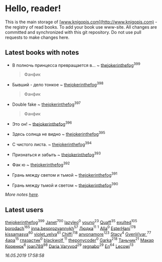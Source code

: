 # Hello, reader!
This is the main storage of [www.knigopis.com](http://www.knigopis.com) - the registry of read books.
To add your book use www-site. All changes are committed and synchronized with this git repository.
Do not use pull requests to make changes here.


## Latest books with notes
* В полночь принцесса превращается в... ~ [thejokerinthefog](users/317/317244423-vkontakte)<sup>399</sup>
    > Фанфик

* Бывший - дело тонкое ~ [thejokerinthefog](users/317/317244423-vkontakte)<sup>398</sup>
    > Фанфик

* Double fake ~ [thejokerinthefog](users/317/317244423-vkontakte)<sup>397</sup>
    > Фанфик

* Это он! ~ [thejokerinthefog](users/317/317244423-vkontakte)<sup>396</sup>

* Здесь солнца не видно ~ [thejokerinthefog](users/317/317244423-vkontakte)<sup>395</sup>

* С чистого листа. ~ [thejokerinthefog](users/317/317244423-vkontakte)<sup>394</sup>

* Признаться и забыть ~ [thejokerinthefog](users/317/317244423-vkontakte)<sup>393</sup>

* Фак ю ~ [thejokerinthefog](users/317/317244423-vkontakte)<sup>392</sup>

* Грань между светом и тьмой ~ [thejokerinthefog](users/317/317244423-vkontakte)<sup>391</sup>

* Грань между тьмой и светом ~ [thejokerinthefog](users/317/317244423-vkontakte)<sup>390</sup>


_More notes [here](latest_books_with_notes.md)._


## Latest users
[thejokerinthefog](users/317/317244423-vkontakte)<sup>399</sup> 
[Janet](users/108/108113656204404967440-google)<sup>700</sup> 
[lazyleo](users/116/116845519572391639637-google)<sup>0</sup> 
[youno](users/302/302928912-vkontakte)<sup>23</sup> 
[Quaff](users/122/12267158-vkontakte)<sup>35</sup> 
[exulted](users/100/100599204551896265722-google)<sup>105</sup> 
[borodach](users/157/15706320-vkontakte)<sup>165</sup> 
[inna.besprozvannykh](users/733/73323849-yandex)<sup>57</sup> 
[Людка](users/111/111038749-vkontakte)<sup>11</sup> 
[](users/114/114792281744850455512-google)<sup>1</sup> 
[Alla](users/103/103352250712959229257-google)<sup>0</sup> 
[EsterHani](users/305/30558181-vkontakte)<sup>178</sup> 
[kissamasya](users/684/68439978-vkontakte)<sup>60</sup> 
[violet_velva](users/116/116961712580551399099-google)<sup>61</sup> 
[Chiffi](users/105/105831994080785626680-google)<sup>118</sup> 
[anvonamore](users/595/5957175-vkontakte)<sup>123</sup> 
[Stacy](users/309/30902475-vkontakte)<sup>4</sup> 
[GvenVivar ](users/158/158266434925901-facebook)<sup>77</sup> 
[4apa](users/117/117392596378069249667-google)<sup>15</sup> 
[глазастик](users/115/115257673890455357280-google)<sup>0</sup> 
[blackwolf ](users/236/236639644-vkontakte)<sup>11</sup> 
[theponycoder](users/195/195144442-vkontakte)<sup>0</sup> 
[Garka](users/115/115753719718250012620-google)<sup>218</sup> 
[Таньчик](users/209/2096581563762610-facebook)<sup>21</sup> 
[Макар Коренюк](users/126/126368737-vkontakte)<sup>6</sup> 
[joan789](users/240/2401650-vkontakte)<sup>98</sup> 
[Daria Varyvod](users/829/829893410524253-facebook)<sup>29</sup> 
[regnabo](users/870/870059322-yandex)<sup>29</sup> 
[En](users/333/333646551-vkontakte)<sup>64</sup> 
[Lecowi](users/521/521873425-vkontakte)<sup>13</sup> 


_16.05.2019 17:58:58_
